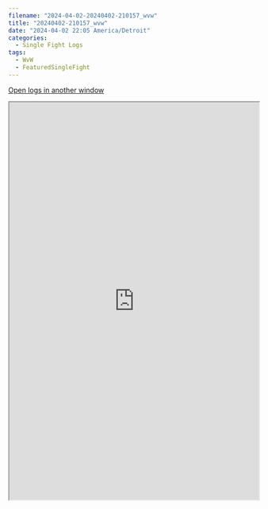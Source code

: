 ```yaml
---
filename: "2024-04-02-20240402-210157_wvw"
title: "20240402-210157_wvw"
date: "2024-04-02 22:05 America/Detroit"
categories:
  - Single Fight Logs
tags:
  - WvW
  - FeaturedSingleFight
---
```

<a href="https://wvw.report/s5to-20240402-210157_wvw" target="_blank">Open logs in another window</a>


<iframe src="https://wvw.report/s5to-20240402-210157_wvw" width="100%" height="800" style="display:block; margin: 0 auto;"> </iframe>
